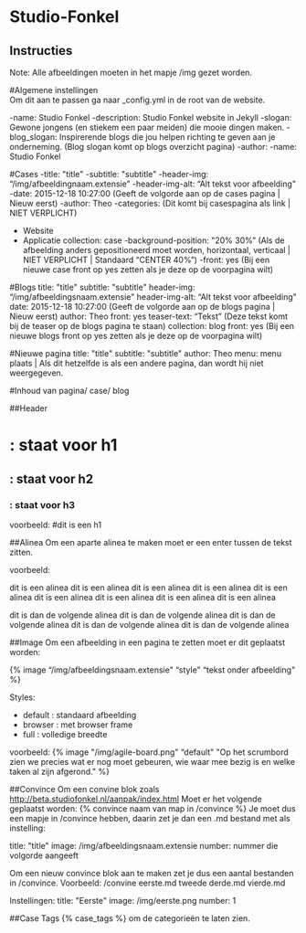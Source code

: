 # Studio-Fonkel
## Instructies

Note:
Alle afbeeldingen moeten in het mapje /img gezet worden.

#Algemene instellingen	
Om dit aan te passen ga naar _config.yml in de root van de website.

-name: Studio Fonkel
-description: Studio Fonkel website in Jekyll
-slogan: Gewone jongens (en stiekem een paar meiden) die mooie dingen maken.
-blog_slogan: Inspirerende blogs die jou helpen richting te geven aan je onderneming. (Blog slogan komt op blogs overzicht pagina)
-author:
-name: Studio Fonkel

#Cases
-title:  "title"
-subtitle: "subtitle"
-header-img: “/img/afbeeldingnaam.extensie”
-header-img-alt: “Alt tekst voor afbeelding"
-date: 2015-12-18 10:27:00 (Geeft de volgorde aan op de cases pagina | Nieuw eerst)
-author: Theo
-categories:  (Dit komt bij casespagina als link | NIET VERPLICHT)
- Website
- Applicatie
collection: case
-background-position: "20% 30%” (Als de afbeelding anders gepositioneerd moet worden, horizontaal, verticaal | NIET VERPLICHT | Standaard “CENTER 40%”)
-front: yes (Bij een nieuwe case front op yes zetten als je deze op de voorpagina wilt)

#Blogs
title:  "title"
subtitle: "subtitle"
header-img: “/img/afbeeldingsnaam.extensie"
header-img-alt: “Alt tekst voor afbeelding"
date: 2015-12-18 10:27:00 (Geeft de volgorde aan op de blogs pagina | Nieuw eerst)
author: Theo
front: yes
teaser-text: “Tekst” (Deze tekst komt bij de teaser op de blogs pagina te staan)
collection: blog
front: yes (Bij een nieuwe blogs front op yes zetten als je deze op de voorpagina wilt)

#Nieuwe pagina
title:  "title"
subtitle: "subtitle"
author: Theo
menu: menu plaats | Als dit hetzelfde is als een andere pagina, dan wordt hij niet weergegeven.

#Inhoud van pagina/ case/ blog

##Header
# : staat voor h1
## : staat voor h2
### : staat voor h3
voorbeeld: #dit is een h1

##Alinea
Om een aparte alinea te maken moet er een enter tussen de tekst zitten.

voorbeeld:

dit is een alinea dit is een alinea dit is een alinea dit is een alinea dit is een alinea
dit is een alinea dit is een alinea dit is een alinea dit is een alinea

dit is dan de volgende alinea dit is dan de volgende alinea dit is dan de volgende alinea
dit is dan de volgende alinea dit is dan de volgende alinea 

##Image
Om een afbeelding in een pagina te zetten moet er dit geplaatst worden:

{% image “/img/afbeeldingsnaam.extensie" “style" “tekst onder afbeelding" %}
	
Styles:
- default : standaard afbeelding
- browser : met browser frame
- full : volledige breedte

voorbeeld:
{% image "/img/agile-board.png" “default" "Op het scrumbord zien we precies wat er 		nog moet gebeuren, wie waar mee bezig is en welke taken al zijn afgerond." %}

##Convince
Om een convine blok zoals http://beta.studiofonkel.nl/aanpak/index.html
Moet er het volgende geplaatst worden: {% convince naam van map in /convince %}
Je moet dus een mapje in /convince hebben, daarin zet je dan een .md bestand met als 	instelling: 

title:  "title"
image: /img/afbeeldingsnaam.extensie
number: nummer die volgorde aangeeft

Om een nieuw convince blok aan te maken zet je dus een aantal bestanden in /convince.
Voorbeeld:
	/convine
		eerste.md
		tweede
		derde.md
		vierde.md

Instellingen:
title:  "Eerste"
image: /img/eerste.png
number: 1

##Case Tags
{% case_tags %} om de categorieën te laten zien. 
